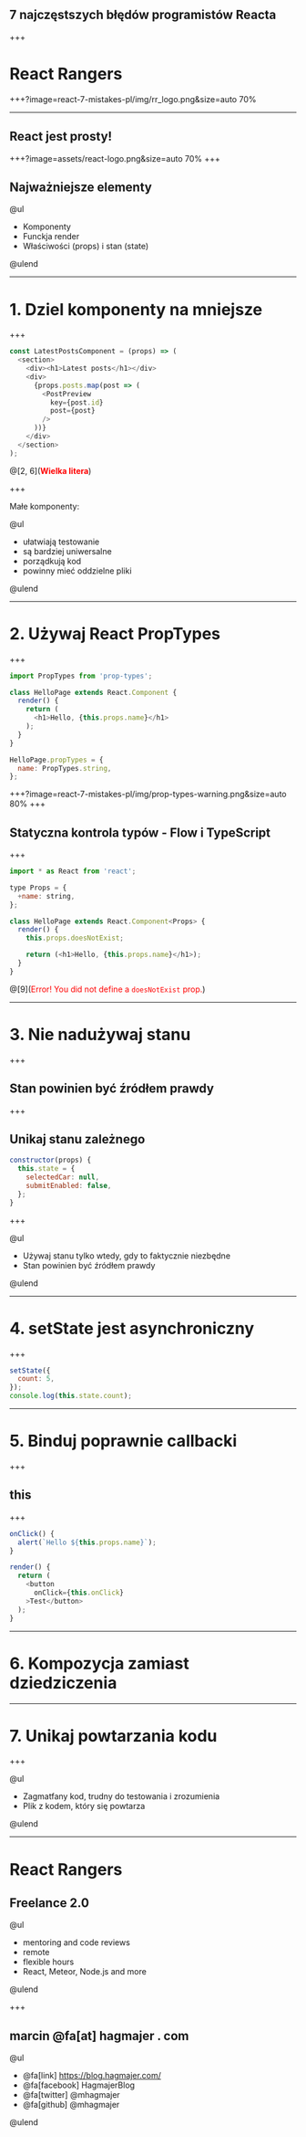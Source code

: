 ## 7 najczęstszych błędów programistów Reacta

+++

# React Rangers

+++?image=react-7-mistakes-pl/img/rr_logo.png&size=auto 70%

---

## React jest prosty!

+++?image=assets/react-logo.png&size=auto 70%
+++

## Najważniejsze elementy

@ul

- Komponenty
- Funckja render
- Właściwości (props) i stan (state)

@ulend

---

# 1. Dziel komponenty na mniejsze

+++

```javascript
const LatestPostsComponent = (props) => (
  <section>
    <div><h1>Latest posts</h1></div>
    <div>
      {props.posts.map(post => (
        <PostPreview
          key={post.id}
          post={post}
        />
      ))}
    </div>
  </section>
);
```

@[2, 6](<span style="color: red; font-weight: bold">Wielka litera</span>)

+++

Małe komponenty:

@ul

- ułatwiają testowanie
- są bardziej uniwersalne
- porządkują kod
- powinny mieć oddzielne pliki

@ulend

---

# 2. Używaj React PropTypes

+++

```javascript
import PropTypes from 'prop-types';

class HelloPage extends React.Component {
  render() {
    return (
      <h1>Hello, {this.props.name}</h1>
    );
  }
}

HelloPage.propTypes = {
  name: PropTypes.string,
};
```

+++?image=react-7-mistakes-pl/img/prop-types-warning.png&size=auto 80%
+++

## Statyczna kontrola typów - Flow i TypeScript

+++

```javascript
import * as React from 'react';

type Props = {
  +name: string,
};

class HelloPage extends React.Component<Props> {
  render() {
    this.props.doesNotExist;

    return (<h1>Hello, {this.props.name}</h1>);
  }
}
```

@[9](<span style="color: red">Error! You did not define a `doesNotExist` prop.</span>)

---

# 3. Nie nadużywaj stanu

<!-- State is a subset of data that, if changed, causes a React component to re-render itself. -->

+++

## Stan powinien być źródłem prawdy

+++

## Unikaj stanu zależnego

```javascript
constructor(props) {
  this.state = {
    selectedCar: null,
    submitEnabled: false,
  };
}
```

+++

@ul

- Używaj stanu tylko wtedy, gdy to faktycznie niezbędne
- Stan powinien być źródłem prawdy

@ulend

---

# 4. setState jest asynchroniczny

+++

```javascript
setState({
  count: 5,
});
console.log(this.state.count);
```

---

# 5. Binduj poprawnie callbacki

+++

## this

+++

```javascript
onClick() {
  alert(`Hello ${this.props.name}`);
}

render() {
  return (
    <button
      onClick={this.onClick}
    >Test</button>
  );
}
```

---

# 6. Kompozycja zamiast dziedziczenia

---

# 7. Unikaj powtarzania kodu

+++

@ul

- Zagmatfany kod, trudny do testowania i zrozumienia
- Plik z kodem, który się powtarza

@ulend

---

# React Rangers
## Freelance 2.0

@ul

- mentoring and code reviews
- remote
- flexible hours
- React, Meteor, Node.js and more

@ulend

+++

## marcin @fa[at] hagmajer . com

@ul

- @fa[link] https://blog.hagmajer.com/
- @fa[facebook] HagmajerBlog
- @fa[twitter] @mhagmajer
- @fa[github] @mhagmajer

@ulend
